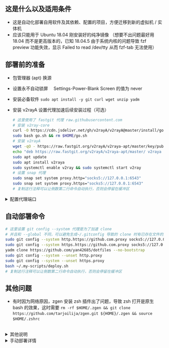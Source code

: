 ## 这是什么以及适用条件

- 这是自动化部署自用软件及其依赖、配置的项目，方便迁移到新的虚拟机 / 实体机
- 应该只能用于 Ubuntu 18.04 刚安装好的纯净镜像 （想要不出问题最好用 18.04 而不是更高版本的，已知 18.04.5 由于系统内核的问题导致 fzf preview 功能失效，显示 Failed to read /dev/tty 从而 fzf-tab 无法使用）

## 部署前的准备

- 包管理器 (apt) 换源
- 设置永不自动锁屏　 Settings-Power-Blank Screen 的值为 never
- 安装必备软件 `sudo apt install -y git curl wget unzip yadm`
- 安装 v2rayA 设置代理加速后续安装过程（可选）

  ```bash
  # 这里使用了 fastgit 代理 raw.githubusercontent.com
  # 安装 v2ray-core
  curl -O https://cdn.jsdelivr.net/gh/v2rayA/v2rayA@master/install/go.sh
  sudo bash go.sh && rm $HOME/go.sh
  # 安装 v2rayA
  wget -qO - https://raw.fastgit.org/v2rayA/v2raya-apt/master/key/public-key.asc | sudo apt-key add -
  echo "deb https://raw.fastgit.org/v2rayA/v2raya-apt/master/ v2raya main" | sudo tee /etc/apt/sources.list.d/v2raya.list
  sudo apt update
  sudo apt install v2raya
  sudo systemctl enable v2ray && sudo systemctl start v2ray
  # 设置 snap 代理
  sudo snap set system proxy.http="socks5://127.0.0.1:6543"
  sudo snap set system proxy.https="socks5://127.0.0.1:6543"
  # 复制这行注释可以让倒数第二行命令自动执行，否则会停留在缓冲区
  ```

<details><summary>配置代理端口</summary>
<!-- 浏览器打开 localhost:2017 -->
![代理设置步骤 1](.config/images/README/v2rayA-settings-step1.png)

![代理设置步骤 1](https://raw.github.com/yan42685/dotfiles/master/.config/images/README/v2rayA-settings-step1.png)
![代理设置步骤 2](https://raw.fastgit.org/yan42685/dotfiles/master/.config/images/README/v2rayA-settings-step2.png)
![代理设置步骤 3](https://raw.fastgit.org/yan42685/dotfiles/master/.config/images/README/v2rayA-settings-step3.png)
![代理设置步骤 4](https://raw.fastgit.org/yan42685/dotfiles/master/.config/images/README/v2rayA-settings-step4.png)

</details>

## 自动部署命令

```bash
# 这里设置 git config --system 代理是为了加速 clone　
# 并且和 --global 不同，可以避免生成~/.gitconfig 导致的 clone 时有已存在文件的异常
sudo git config --system http.https://github.com.proxy socks5://127.0.0.1:6543
sudo git config --system https.https://github.com.proxy socks5://127.0.0.1:6543
yadm clone https://github.com/yan42685/dotfiles --no-bootstrap
sudo git config --system --unset http.proxy
sudo git config --system --unset https.proxy
bash ~/.my-scripts/deploy.sh
# 复制这行注释可以让倒数第二行命令自动执行，否则会停留在缓冲区
```

## 其他问题

- 有时因为网络原因，zgen 安装 zsh 插件出了问题，导致 zsh 打开是原生 bash 的效果，这时需要 `rm -rf $HOME/.zgen && git clone https://github.com/tarjoilija/zgen.git ${HOME}/.zgen && source $HOME/.zshrc`

<br>
<details><summary>其他说明</summary>

- dotfiles 里的.local/share/nvim/site/autoload/plug.vim 是 vim-plug 插件管理器的源文件，意味着不会更新 vim-plug 了
- 为了避免 npm install -g 安装到 /usr/local/lib 里导致的普通用户权限问题，本配置默认将 npm 包安装到 \$HOME/.npm-packages 里
- 用 fastgit 可以加速 git clone 和 wget 下载 [FastGit 传送门](https://doc.fastgit.org/zh-cn/guide.html#web-%E7%9A%84%E4%BD%BF%E7%94%A8)

</details>

<details><summary>手动部署详情</summary>

## 依赖

- pyenv

```bash
sudo apt install -y make build-essential libssl-dev zlib1g-dev libbz2-dev
libreadline-dev libsqlite3-dev wget curl llvm libncurses5-dev libncursesw5-dev
xz-utils tk-dev libffi-dev liblzma-dev python-openssl git
```

```bash
git clone https://github.com/yyuu/pyenv.git ~/.pyenv
```

- python3, pip3
- node, npm
- snap
- zsh
- zgen
- nvim
- neovim-remote `pip3 install neovim-remote`
- lua
- trash
- ccls （from snap)
- universal ctags
- global
- NerdFont 终端字体：SauceCodePro NF
  (regular+bold+italic+bold italic) 或 DroidSansMono NF
- eslint prettier pylint autopep8 cppcheck clang-format
- rg
- fzf
- tmux (tmux-finger 插件依赖 gawk 包，`sudo apt install gawk`)

# 其他非必须工具推荐

- zeal 查看各种离线文档
- nnn 文件管理器
- bat 略好看的 cat
- 无道词典
- gdb-dashboard 更好看的 gdb
- 如果是用的 gnome-terminal, 可以考虑从`https://github.com/Mayccoll/Gogh`安装比较好看
  的主题（暂时用 material )
- asynctask (`mkdir ~/github && cd ~/github && git clone --depth 1 https://github.com/skywind3000/asynctasks.vim && ln -s ~/github/asynctasks.vim/bin/asynctask ~/.local/bin`)
- Alacritty （这个终端模拟器不能正常显示 emoji, 其他都挺好）
- syncthing.x64 （同步工具）
- Joplin 记笔记

## 如何在远程机器上使用本地 zsh

[https://github.com/rutchkiwi/copyzshell](https://github.com/rutchkiwi/copyzshell)

```bash
git clone https://github.com/rutchkiwi/copyzshell.git ~ZSH_CUSTOM/plugins/copyzshell
```

```bash
copyzshell <remote machine>
```

## 如何在远程机器上使用本地 vim

[https://unix.stackexchange.com/questions/202918/how-do-i-remotely-edit-files-via-ssh](https://unix.stackexchange.com/questions/202918/how-do-i-remotely-edit-files-via-ssh)

使用 sshfs 把远程文件夹 mount 到本地

</details>

